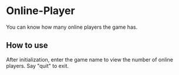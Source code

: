 # Online-Player
 You can know how many online players the game has.
## How to use
 After initialization, enter the game name to view the number of online players.
 Say "quit" to exit.